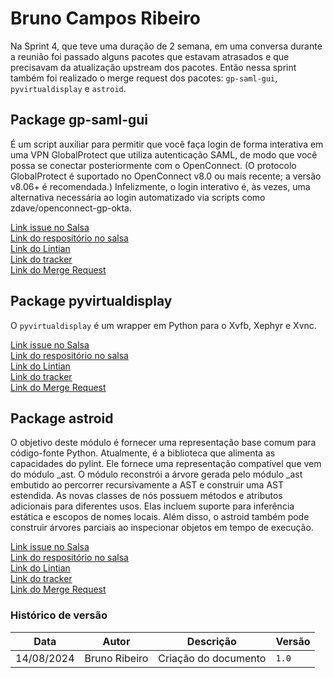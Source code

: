 # Bruno Campos Ribeiro

Na Sprint 4, que teve uma duração de 2 semana, em uma conversa durante a reunião foi passado alguns pacotes que estavam atrasados e que 
precisavam da atualização upstream dos pacotes. Então nessa sprint também foi realizado o merge request dos pacotes: `gp-saml-gui`, 
`pyvirtualdisplay` e `astroid`.

## Package gp-saml-gui

É um script auxiliar para permitir que você faça login de forma interativa em uma VPN GlobalProtect que utiliza autenticação SAML, de 
modo que você possa se conectar posteriormente com o OpenConnect. (O protocolo GlobalProtect é suportado no OpenConnect v8.0 ou mais 
recente; a versão v8.06+ é recomendada.) Infelizmente, o login interativo é, às vezes, uma alternativa necessária ao login 
automatizado via scripts como zdave/openconnect-gp-okta.

[Link issue no Salsa](https://salsa.debian.org/debian-brasilia-team/docs/-/issues/284)
<br> [Link do respositório no salsa](https://salsa.debian.org/python-team/packages/gp-saml-gui)
<br> [Link do Lintian](https://udd.debian.org/lintian/?packages=gp-saml-gui)
<br> [Link do tracker](https://tracker.debian.org/pkg/gp-saml-gui)
<br> [Link do Merge Request](https://salsa.debian.org/python-team/packages/gp-saml-gui!1)


## Package pyvirtualdisplay

O `pyvirtualdisplay` é um wrapper em Python para o Xvfb, Xephyr e Xvnc.

[Link issue no Salsa](https://salsa.debian.org/debian-brasilia-team/docs/-/issues/287)
<br> [Link do respositório no salsa](https://salsa.debian.org/python-team/packages/pyvirtualdisplay)
<br> [Link do Lintian](https://udd.debian.org/lintian/?packages=pyvirtualdisplay)
<br> [Link do tracker](https://tracker.debian.org/pkg/pyvirtualdisplay)
<br> [Link do Merge Request](https://salsa.debian.org/python-team/packages/pyvirtualdisplay!2)


## Package astroid

O objetivo deste módulo é fornecer uma representação base comum para código-fonte Python. Atualmente, é a biblioteca que alimenta 
as capacidades do pylint. Ele fornece uma representação compatível que vem do módulo _ast. O módulo reconstrói a árvore gerada pelo 
módulo _ast embutido ao percorrer recursivamente a AST e construir uma AST estendida. As novas classes de nós possuem métodos e 
atributos adicionais para diferentes usos. Elas incluem suporte para inferência estática e escopos de nomes locais. Além disso, o 
astroid também pode construir árvores parciais ao inspecionar objetos em tempo de execução.

[Link issue no Salsa](https://salsa.debian.org/debian-brasilia-team/docs/-/issues/289)
<br> [Link do respositório no salsa](https://salsa.debian.org/python-team/packages/astroid)
<br> [Link do Lintian](https://udd.debian.org/lintian/?packages=astroid)
<br> [Link do tracker](https://tracker.debian.org/pkg/astroid)
<br> [Link do Merge Request](https://salsa.debian.org/python-team/packages/astroid!6)


### Histórico de versão

|Data|Autor|Descrição|Versão|
|----|------|------|----|
| 14/08/2024 | Bruno Ribeiro | Criação do documento | `1.0` |
